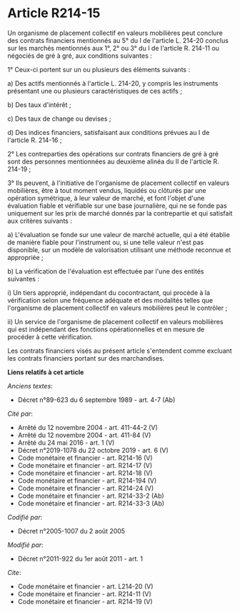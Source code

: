 # Article R214-15

Un organisme de placement collectif en valeurs mobilières peut conclure des contrats financiers mentionnés au 5° du I de
l'article L. 214-20 conclus sur les marchés mentionnés aux 1°, 2° ou 3° du I de l'article R. 214-11 ou négociés de gré à gré,
aux conditions suivantes : 

1° Ceux-ci portent sur un ou plusieurs des éléments suivants : 

a) Des actifs mentionnés à l'article L. 214-20, y compris les instruments présentant une ou plusieurs caractéristiques de ces
actifs ; 

b) Des taux d'intérêt ; 

c) Des taux de change ou devises ; 

d) Des indices financiers, satisfaisant aux conditions prévues au I de l'article R. 214-16 ; 

2° Les contreparties des opérations sur contrats financiers de gré à gré sont des personnes mentionnées au deuxième alinéa du
II de l'article R. 214-19 ; 

3° Ils peuvent, à l'initiative de l'organisme de placement collectif en valeurs mobilières, être à tout moment vendus,
liquidés ou clôturés par une opération symétrique, à leur valeur de marché, et font l'objet d'une évaluation fiable et
vérifiable sur une base journalière, qui ne se fonde pas uniquement sur les prix de marché donnés par la contrepartie et qui
satisfait aux critères suivants : 

a) L'évaluation se fonde sur une valeur de marché actuelle, qui a été établie de manière fiable pour l'instrument ou, si une
telle valeur n'est pas disponible, sur un modèle de valorisation utilisant une méthode reconnue et appropriée ; 

b) La vérification de l'évaluation est effectuée par l'une des entités suivantes : 

i) Un tiers approprié, indépendant du cocontractant, qui procède à la vérification selon une fréquence adéquate et des
modalités telles que l'organisme de placement collectif en valeurs mobilières peut le contrôler ; 

ii) Un service de l'organisme de placement collectif en valeurs mobilières qui est indépendant des fonctions opérationnelles
et en mesure de procéder à cette vérification. 

Les contrats financiers visés au présent article s'entendent comme excluant les contrats financiers portant sur des
marchandises.

**Liens relatifs à cet article**

_Anciens textes_:

  - Décret n°89-623 du 6 septembre 1989 - art. 4-7 (Ab)

_Cité par_:

  - Arrêté du 12 novembre 2004 - art. 411-44-2 (V)
  - Arrêté du 12 novembre 2004 - art. 411-84 (V)
  - Arrêté du 24 mai 2016 - art. 1 (V)
  - Décret n°2019-1078 du 22 octobre 2019 - art. 6 (V)
  - Code monétaire et financier - art. R214-16 (V)
  - Code monétaire et financier - art. R214-17 (V)
  - Code monétaire et financier - art. R214-18 (V)
  - Code monétaire et financier - art. R214-194 (V)
  - Code monétaire et financier - art. R214-24 (V)
  - Code monétaire et financier - art. R214-33-2 (Ab)
  - Code monétaire et financier - art. R214-33-3 (Ab)

_Codifié par_:

  - Décret n°2005-1007 du 2 août 2005

_Modifié par_:

  - Décret n°2011-922 du 1er août 2011 - art. 1

_Cite_:

  - Code monétaire et financier - art. L214-20 (V)
  - Code monétaire et financier - art. R214-11 (V)
  - Code monétaire et financier - art. R214-19 (V)
